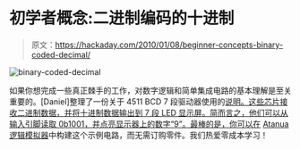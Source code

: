 # 初学者概念:二进制编码的十进制

> 原文：<https://hackaday.com/2010/01/08/beginner-concepts-binary-coded-decimal/>

![](img/ec10d8867d9281f5e9f93fa618c72037.png "binary-coded-decimal")

如果你想完成一些真正棘手的工作，对数字逻辑和简单集成电路的基本理解是至关重要的。[Daniel]整理了一份关于 4511 BCD 7 段驱动器使用的[说明。这些芯片接收二进制数据，并将十进制数据输出到 7 段 LED 显示屏。简而言之，他们可以从输入引脚读取 0b1001，并点亮显示器上的数字“9”。最棒的是，你可以在](http://www.protostack.com/forum/blog.php?u=2&b=19) [Atanua 逻辑模拟器](http://hackaday.com/2008/12/18/7400-series-logic-simulator/)中构建这个示例电路，而无需订购零件。我们热爱零成本学习！